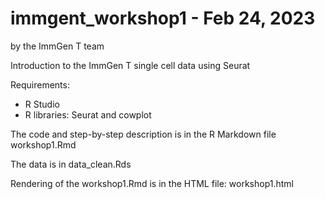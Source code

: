 # immgent_workshop1 - Feb 24, 2023
by the ImmGen T team

Introduction to the ImmGen T single cell data using Seurat

Requirements:
- R Studio
- R libraries: Seurat and cowplot

The code and step-by-step description is in the R Markdown file workshop1.Rmd

The data is in data_clean.Rds

Rendering of the workshop1.Rmd is in the HTML file: workshop1.html

